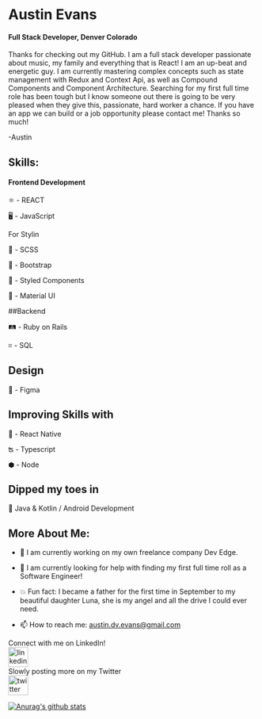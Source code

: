 # Austin Evans 
#### Full Stack Developer, Denver Colorado


Thanks for checking out my GitHub. I am a full stack developer passionate about music, my family and everything that is React! I am an up-beat and energetic guy. I am currently mastering complex concepts such as state management with Redux and Context Api, as well as Compound Components and Component Architecture. Searching for my first full time role has been tough but I know someone out there is going to be very pleased when they give this, passionate, hard worker a chance. If you have an app we can build or a job opportunity please contact me! Thanks so much! 

-Austin

## Skills:

#### Frontend Development

⚛ - REACT 

🖥 - JavaScript


For Stylin

🦩 - SCSS

👢 - Bootstrap 

💅 - Styled Components

🧱 - Material UI


##Backend

🛤 - Ruby on Rails

⌗ - SQL


## Design

🍥 - Figma


## Improving Skills with 

📱 - React Native

ʦ - Typescript

⬢ - Node

## Dipped my toes in

🤖 Java & Kotlin / Android Development


## More About Me:

- 🔭  I am currently working on my own freelance company Dev Edge. 

- 🤔  I am currently looking for help with finding my first full time roll as a Software Engineer!

- 💥  Fun fact: I became a father for the first time in September to my beautiful daughter Luna, she is my angel and all the drive I could ever need.

- 📫  How to reach me: austin.dv.evans@gmail.com 

Connect with me on LinkedIn!  <br/>
[<img src='https://cdn.jsdelivr.net/npm/simple-icons@3.0.1/icons/linkedin.svg' alt='linkedin' height='40'>](https://www.linkedin.com/in/Austin-DV-Evans/)  
Slowly posting more on my Twitter   <br/>
[<img src='https://cdn.jsdelivr.net/npm/simple-icons@3.0.1/icons/twitter.svg' alt='twitter' height='40'>](https://twitter.com/@AustinDVEvans)  



[![Anurag's github stats](https://github-readme-stats.vercel.app/api?username=austin-dv-evans&show_icons=true&theme=react)](https://github.com/anuraghazra/github-readme-stats)

<!--
**Austin-dv-Evans/Austin-dv-Evans** is a ✨ _special_ ✨ repository because its `README.md` (this file) appears on your GitHub profile.

